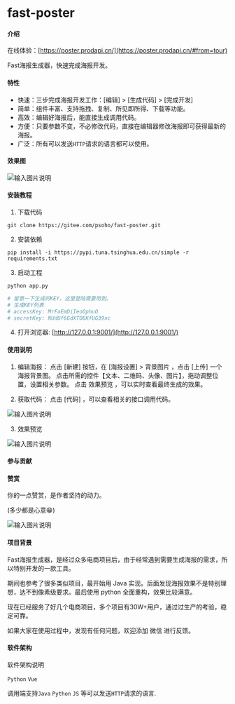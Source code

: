 # fast-poster

#### 介绍

在线体验：[https://poster.prodapi.cn/](https://poster.prodapi.cn/#from=tour)

Fast海报生成器，快速完成海报开发。


#### 特性

- 快速：三步完成海报开发工作：[编辑] > [生成代码] > [完成开发]
- 简单：组件丰富、支持拖拽、复制、所见即所得、下载等功能。
- 高效：编辑好海报后，能直接生成调用代码。
- 方便：只要参数不变，不必修改代码，直接在编辑器修改海报即可获得最新的海报。
- 广泛：所有可以发送`HTTP`请求的语言都可以使用。

#### 效果图

![输入图片说明](https://images.gitee.com/uploads/images/2021/0325/162231_45595f25_301987.png "屏幕截图.png")


#### 安装教程


1.  下载代码 
```
git clone https://gitee.com/psoho/fast-poster.git
```
2.  安装依赖 
```
pip install -i https://pypi.tuna.tsinghua.edu.cn/simple -r requirements.txt
```
3.  启动工程
```bash
python app.py

# 留意一下生成的KEY，这里登陆需要用到。
# 生成KEY列表
# accessKey: MrFaEmDiIeoOphuO
# secretKey: NUdUf6GdXTO6KfUG39nc
```
4.  打开浏览器: [http://127.0.0.1:9001/](http://127.0.0.1:9001/)


#### 使用说明

1.  编辑海报：
点击 [新建] 按钮，在 [海报设置] > 背景图⽚ ，点击 [上传] ⼀个海报背景图。
点击所需的控件【⽂本、⼆维码、头像、图⽚】，拖动调整位置，设置相关参数。
点击 效果预览 ，可以实时查看最终⽣成的效果。

2.  获取代码：
点击 [代码] ，可以查看相关的接⼝调⽤代码。

![输入图片说明](https://images.gitee.com/uploads/images/2021/0325/161207_23fa0f04_301987.png "屏幕截图.png")

3.  效果预览

![输入图片说明](https://images.gitee.com/uploads/images/2021/0325/161409_62f5828a_301987.png "屏幕截图.png")

#### 参与贡献


#### 赞赏

你的一点赞赏，是作者坚持的动力。

(多少都是心意😁)


![输入图片说明](https://images.gitee.com/uploads/images/2021/0325/154359_813f1877_301987.png "屏幕截图.png")


#### 项目背景

Fast海报生成器，是经过众多电商项⽬后，由于经常遇到需要⽣成海报的需求，所以特别开发的⼀款⼯具。

期间也参考了很多类似项⽬，最开始⽤ Java 实现。后⾯发现海报效果不是特别理想，达不到像素级要求。最后使⽤ python 全⾯重构，效果⽐较满意。

现在已经服务了好⼏个电商项⽬，多个项⽬有30W+⽤户，通过过⽣产的考验，稳定可靠。

如果⼤家在使⽤过程中，发现有任何问题，欢迎添加 微信 进⾏反馈。


#### 软件架构
软件架构说明

`Python` `Vue`

调用端支持`Java` `Python` `JS` 等可以发送`HTTP`请求的语言.



